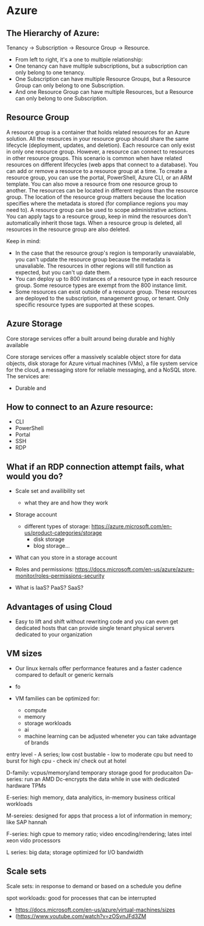 # Azure
## The Hierarchy of Azure:
Tenancy -> Subscription -> Resource Group -> Resource.
* From left to right, it's a one to multiple relationship:
* One tenancy can have multiple subscriptions, but a subscription can only belong to one tenancy.
* One Subscription can have multiple Resource Groups, but a Resource Group can only belong to one Subscription.
* And one Resource Group can have multiple Resources, but a Resource can only belong to one Subscription.

## Resource Group
A resource group is a container that holds related resources for an Azure solution. All the resources in your resource group should share the same lifecycle (deployment, updates, and deletion). Each resource can only exist in only one resource group. However, a resource can connect to resources in other resource groups. This scenario is common when have related resources on different lifecycles (web apps that connect to a database). You can add or remove a resource to a resource group at a time. To create a resource group, you can use the portal, PowerShell, Azure CLI, or an ARM template. You can also move a resource from one resource group to another. The resources can be located in different regions than the resource group. The location of the resource group matters because the location specifies where the metadata is stored (for compliance regions you may need to). A resource group can be used to scope administrative actions. You can apply tags to a resource group, keep in mind the resources don't automatically inherit those tags. When a resource group is deleted, all resources in the resource group are also deleted.

Keep in mind:
* In the case that the resource group's region is temporarily unavaialable, you can't update the resource group because the metadata is unavaliable. The resources in other regions will still function as expected, but you can't up date them. 
* You can deploy up to 800 instances of a resource type in each resource group. Some resource types are exempt from the 800 instance limit.
* Some resources can exist outside of a resource group. These resources are deployed to the subscription, management group, or tenant. Only specific resource types are supported at these scopes.

## Azure Storage
Core storage services offer a built around being durable and highly available

Core storage services offer a massively scalable object store for data objects, disk storage for Azure virtual machines (VMs), a file system service for the cloud, a messaging store for reliable messaging, and a NoSQL store. The services are:
* Durable and

## How to connect to an Azure resource: 
* CLI
* PowerShell
* Portal
* SSH
* RDP

## What if an RDP connection attempt fails, what would you do?
* Scale set and availibility set
    * what they are and how they work

* Storage account
    * different types of storage: https://azure.microsoft.com/en-us/product-categories/storage
        * disk storage
        * blog storage...
* What can you store in a storage account
* Roles and permissions: https://docs.microsoft.com/en-us/azure/azure-monitor/roles-permissions-security
* What is IaaS? PaaS? SaaS?


## Advantages of using Cloud
* Easy to lift and shift without rewriting code and you can even get dedicated hosts that can provide single tenant physical servers dedicated to your organization

## VM sizes
* Our linux kernals offer performance features and a faster cadence compared to default or generic kernals
* fo

* VM families can be optimized for:
    * compute
    * memory
    * storage workloads
    * ai
    * machine learning
can be adjusted wheneter
you can take advantage of brands

entry level - A series; low cost
bustable - low to moderate cpu but need to burst for high cpu - check in/ check out at hotel

D-family: vcpus/memory/and temporary storage good for producaiton
Da-series: run an AMD
Dc-encrypts the data while in use with dedicated hardware TPMs

E-series: high memory, data analyitics, in-memory business critical workloads

M-sereies: designed for apps that process a lot of information in memory; like SAP hannah

F-series: high cpue to memory ratio; video encoding/rendering; lates intel xeon vido processors

L series: big data; storage optimized for I/O bandwidth

## Scale sets
Scale sets: in response to demand or based on a schedule you define

spot workloads: good for processes that can be interrupted


* https://docs.microsoft.com/en-us/azure/virtual-machines/sizes
* (https://www.youtube.com/watch?v=zOSvnJFd3ZM